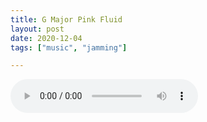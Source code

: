 ```yaml
---
title: G Major Pink Fluid
layout: post
date: 2020-12-04
tags: ["music", "jamming"]

---
```




<audio controls>
  <source src="/assets/recs/pinkfluid.m4a" type="audio/mpeg">
Your browser does not support the audio element.
</audio>